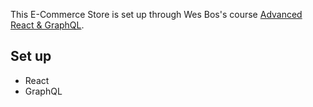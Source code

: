 This E-Commerce Store is set up through Wes Bos's course [Advanced React & GraphQL](https://AdvancedReact.com).

## Set up

- React
- GraphQL
